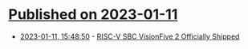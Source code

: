 # [Published on 2023-01-11](index.md)

* [2023-01-11, 15:48:50](https://news.ycombinator.com/item?id=34339752) - [RISC-V SBC VisionFive 2 Officially Shipped](https://www.starfivetech.com/en/site/new_details/976)
